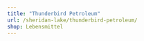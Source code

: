 ```yaml
---
title: "Thunderbird Petroleum"
url: /sheridan-lake/thunderbird-petroleum/
shop: Lebensmittel
---
```

